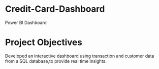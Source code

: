 # Credit-Card-Dashboard
Power BI Dashboard
# Project Objectives

Developed an interactive dashboard using transaction and customer data from a SQL database,to provide real time insights.

